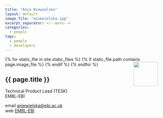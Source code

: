 ```yaml
---
title: "Ania Niewielska"
layout: default
image_file: "aniewielska.jpg"
excerpt_separator: <!--more-->
categories:
  - people
tags:
  - people
  - developers
---
```


{% for static_file in site.static_files %}
  {% if static_file.path contains page.image_file %}
<img style="float: right; width: 80px;" src="{{ static_file.path | relative_url}}" />
  {% endif %}
{% endfor %}

## {{ page.title }}

Technical Product Lead (TESK)  
EMBL-EBI  

<!--more-->

email [aniewielska@ebi.ac.uk](mailto:aniewielska@ebi.ac.uk)  
web [EMBL-EBI](https://www.ebi.ac.uk/about/people/ania-niewielska)


